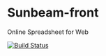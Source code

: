 # Sunbeam-front
Online Spreadsheet for Web

[![Build Status](https://travis-ci.org/iCloudWorkGroup/Sunbeam-front.svg?branch=master)](https://travis-ci.org/iCloudWorkGroup/Sunbeam-front)